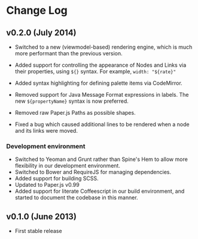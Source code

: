 # Change Log

## v0.2.0 (July 2014)
* Switched to a new (viewmodel-based) rendering engine, which is much more performant than the previous version.
* Added support for controlling the appearance of Nodes and Links via their
  properties, using `${}` syntax. For example, `width: "${rate}"`
* Added syntax highlighting for defining palette items via CodeMirror.
* Removed support for Java Message Format expressions in labels. The new `${propertyName}` syntax is now preferred.
* Removed raw Paper.js Paths as possible shapes.

* Fixed a bug which caused additional lines to be rendered when a node and its links were moved.

### Development environment
* Switched to Yeoman and Grunt rather than Spine's Hem to allow more flexibility in our development environment.
* Switched to Bower and RequireJS for managing dependencies.
* Added support for building SCSS.
* Updated to Paper.js v0.99
* Added support for literate Coffeescript in our build environment, and started to document the codebase in this manner.

## v0.1.0 (June 2013)
* First stable release